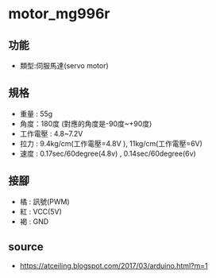 # motor_mg996r
## 功能
* 類型:伺服馬達(servo motor)
## 規格
* 重量 : 55g
* 角度：180度 (對應的角度是-90度~+90度)
* 工作電壓 : 4.8~7.2V
* 拉力 : 9.4kg/cm(工作電壓=4.8V ), 11kg/cm(工作電壓=6V)
* 速度 : 0.17sec/60degree(4.8v) , 0.14sec/60degree(6v)
## 接腳
* 橘 : 訊號(PWM)
* 紅 : VCC(5V)
* 褐 : GND
## source
* https://atceiling.blogspot.com/2017/03/arduino.html?m=1
